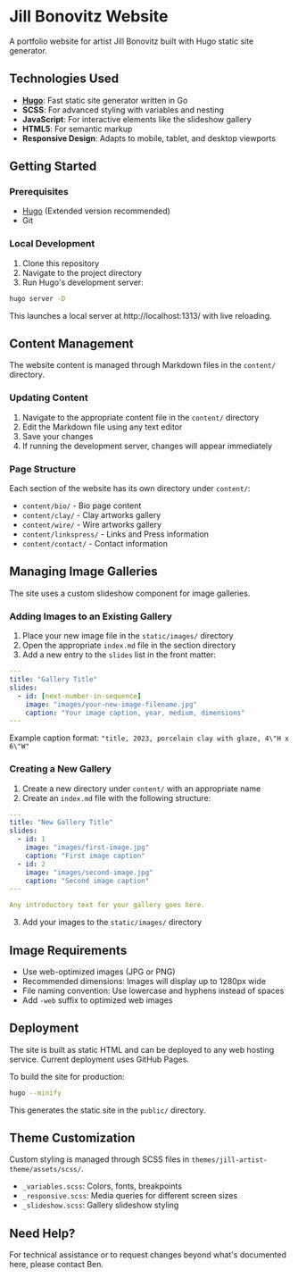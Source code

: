 # Jill Bonovitz Website

A portfolio website for artist Jill Bonovitz built with Hugo static site generator.

## Technologies Used

- **[Hugo](https://gohugo.io/)**: Fast static site generator written in Go
- **SCSS**: For advanced styling with variables and nesting
- **JavaScript**: For interactive elements like the slideshow gallery
- **HTML5**: For semantic markup
- **Responsive Design**: Adapts to mobile, tablet, and desktop viewports

## Getting Started

### Prerequisites

- [Hugo](https://gohugo.io/getting-started/installing/) (Extended version recommended)
- Git

### Local Development

1. Clone this repository
2. Navigate to the project directory
3. Run Hugo's development server:

```bash
hugo server -D
```

This launches a local server at http://localhost:1313/ with live reloading.

## Content Management

The website content is managed through Markdown files in the `content/` directory.

### Updating Content

1. Navigate to the appropriate content file in the `content/` directory
2. Edit the Markdown file using any text editor
3. Save your changes
4. If running the development server, changes will appear immediately

### Page Structure

Each section of the website has its own directory under `content/`:

- `content/bio/` - Bio page content
- `content/clay/` - Clay artworks gallery
- `content/wire/` - Wire artworks gallery
- `content/linkspress/` - Links and Press information 
- `content/contact/` - Contact information

## Managing Image Galleries

The site uses a custom slideshow component for image galleries.

### Adding Images to an Existing Gallery

1. Place your new image file in the `static/images/` directory
2. Open the appropriate `index.md` file in the section directory
3. Add a new entry to the `slides` list in the front matter:

```yaml
---
title: "Gallery Title"
slides:
  - id: [next-number-in-sequence]
    image: "images/your-new-image-filename.jpg"
    caption: "Your image caption, year, medium, dimensions"
---
```

Example caption format: `"title, 2023, porcelain clay with glaze, 4\"H x 6\"W"`

### Creating a New Gallery

1. Create a new directory under `content/` with an appropriate name
2. Create an `index.md` file with the following structure:

```yaml
---
title: "New Gallery Title"
slides:
  - id: 1
    image: "images/first-image.jpg"
    caption: "First image caption"
  - id: 2
    image: "images/second-image.jpg"
    caption: "Second image caption"
---

Any introductory text for your gallery goes here.
```

3. Add your images to the `static/images/` directory

## Image Requirements

- Use web-optimized images (JPG or PNG)
- Recommended dimensions: Images will display up to 1280px wide
- File naming convention: Use lowercase and hyphens instead of spaces
- Add `-web` suffix to optimized web images

## Deployment

The site is built as static HTML and can be deployed to any web hosting service. Current deployment uses GitHub Pages.

To build the site for production:

```bash
hugo --minify
```

This generates the static site in the `public/` directory.

## Theme Customization

Custom styling is managed through SCSS files in `themes/jill-artist-theme/assets/scss/`.

- `_variables.scss`: Colors, fonts, breakpoints
- `_responsive.scss`: Media queries for different screen sizes
- `_slideshow.scss`: Gallery slideshow styling

## Need Help?

For technical assistance or to request changes beyond what's documented here, please contact Ben.